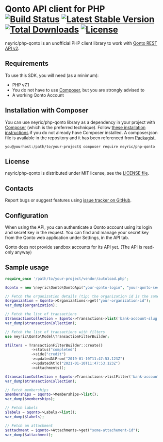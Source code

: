 Qonto API client for PHP [![Build Status](https://travis-ci.org/ericabouaf/php-qonto.svg?branch=master)](https://travis-ci.org/ericabouaf/php-qonto) [![Latest Stable Version](https://poser.pugx.org/neyric/php-qonto/v/stable)](https://packagist.org/packages/neyric/php-qonto) [![Total Downloads](https://poser.pugx.org/neyric/php-qonto/downloads)](https://packagist.org/packages/neyric/php-qonto) [![License](https://poser.pugx.org/neyric/php-qonto/license)](https://packagist.org/packages/neyric/php-qonto)
=================================================

neyric/php-qonto is an unofficial PHP client library to work with [Qonto REST API v2](https://api-doc.qonto.eu/).


Requirements
-------------------------------------------------
To use this SDK, you will need (as a minimum):
* PHP v7.1
* You do not have to use [Composer](https://getcomposer.org/), but you are strongly advised to
* A working Qonto Account


Installation with Composer
-------------------------------------------------
You can use neyric/php-qonto library as a dependency in your project with [Composer](https://getcomposer.org/) (which is the preferred technique). Follow [these installation instructions](https://getcomposer.org/doc/00-intro.md) if you do not already have Composer installed.
A composer.json file is available in the repository and it has been referenced from [Packagist](https://packagist.org/packages/neyric/php-qonto). 

    you@yourhost:/path/to/your-project$ composer require neyric/php-qonto
    

License
-------------------------------------------------
neyric/php-qonto is distributed under MIT license, see the [LICENSE file](https://github.com/neyric/php-qonto/blob/master/LICENSE).


Contacts
-------------------------------------------------
Report bugs or suggest features using [issue tracker on GitHub](https://github.com/ericabouaf/php-qonto).


Configuration
-------------------------------------------------

When using the API, you can authenticate a Qonto account using its login and secret key in the request. You can find and manage your secret key from the Qonto web application under Settings, in the API tab.

Qonto does not provide sandbox accounts for its API yet. (The API is read-only anyway)


Sample usage
-------------------------------------------------
```php
require_once '/path/to/your-project/vendor/autoload.php';

$qonto = new \neyric\Qonto\QontoApi("your-qonto-login", "your-qonto-secret-key");

// Fetch the organization details (tip: the organization id is the same as the login)
$organization = $qonto->Organizations->get("your-organization-id");
var_dump($organization);

// Fetch the list of transactions
$transactionCollection = $qonto->Transactions->list('bank-account-slug', 'FR76XXXXXXXXXXXXXXXXXXXXXXX');
var_dump($transactionCollection);

// Fetch the list of transactions with filters
use neyric\Qonto\Model\TransactionFilterBuilder;

$filters = TransactionFilterBuilder::create()
            ->status("completed")
            ->side("credit")
            ->updatedAtFrom("2019-01-10T11:47:53.123Z")
            ->updatedAtTo("2021-01-10T11:47:53.123Z")
            ->attachments();

$transactionCollection = $qonto->Transactions->listFilter('bank-account-slug', 'FR76XXXXXXXXXXXXXXXXXXXXXXX', $filters);
var_dump($transactionCollection);

// Fetch memberships
$memberships = $qonto->Memberships->list();
var_dump($memberships);

// Fetch labels
$labels = $qonto->Labels->list();
var_dump($labels);

// Fetch an attachment
$attachment = $qonto->Attachments->get("some-attachement-id");
var_dump($attachment);
```

